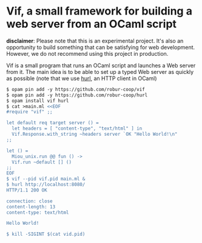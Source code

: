 # Vif, a small framework for building a web server from an OCaml script

**disclaimer**: Please note that this is an experimental project. It's also an
opportunity to build something that can be satisfying for web development.
However, we do not recommend using this project in production.

Vif is a small program that runs an OCaml script and launches a Web server from
it. The main idea is to be able to set up a typed Web server as quickly as
possible (note that we use [hurl][hurl], an HTTP client in OCaml)
```ocaml
$ opam pin add -y https://github.com/robur-coop/vif
$ opam pin add -y https://github.com/robur-coop/hurl
$ opam install vif hurl
$ cat >main.ml <<EOF
#require "vif" ;;

let default req target server () =
  let headers = [ "content-type", "text/html" ] in
  Vif.Response.with_string ~headers server `OK "Hello World!\n"
;;

let () =
  Miou_unix.run @@ fun () ->
  Vif.run ~default [] ()
;;
EOF
$ vif --pid vif.pid main.ml &
$ hurl http://localhost:8080/
HTTP/1.1 200 OK

connection: close
content-length: 13
content-type: text/html

Hello World!

$ kill -SIGINT $(cat vid.pid)
```

[hurl]: https://github.com/robur-coop/hurl
